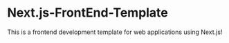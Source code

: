 # Next.js-FrontEnd-Template
This is a frontend development template for web applications using Next.js! 
